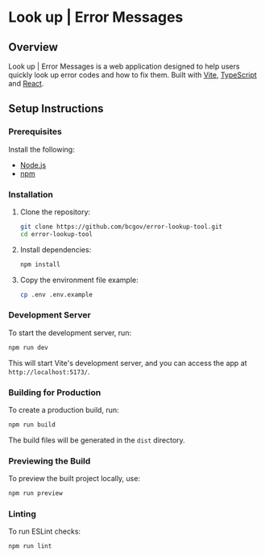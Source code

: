 # Look up | Error Messages

## Overview

Look up | Error Messages is a web application designed to help users quickly look up error codes and how to fix them. Built with [Vite](https://vitejs.dev/), [TypeScript](https://www.typescriptlang.org/) and [React](https://react.dev/).

## Setup Instructions

### Prerequisites

Install the following:

- [Node.js](https://nodejs.org/)
- [npm](https://www.npmjs.com/)

### Installation

1. Clone the repository:
   ```sh
   git clone https://github.com/bcgov/error-lookup-tool.git
   cd error-lookup-tool
   ```
2. Install dependencies:

   ```sh
   npm install
   ```

3. Copy the environment file example:
   ```sh
   cp .env .env.example
   ```

### Development Server

To start the development server, run:

```sh
npm run dev
```

This will start Vite's development server, and you can access the app at `http://localhost:5173/`.

### Building for Production

To create a production build, run:

```sh
npm run build
```

The build files will be generated in the `dist` directory.

### Previewing the Build

To preview the built project locally, use:

```sh
npm run preview
```

### Linting

To run ESLint checks:

```sh
npm run lint
```
